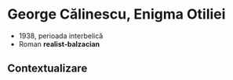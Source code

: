 George Călinescu, Enigma Otiliei
===

* 1938, perioada interbelică
* Roman **realist-balzacian**

## Contextualizare


